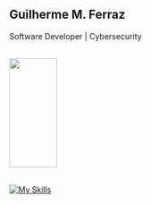 ## Guilherme M. Ferraz
Software Developer | Cybersecurity

<!--
**Gui-Ferraz/Gui-Ferraz** is a ✨ _special_ ✨ repository because its `README.md` (this file) appears on your GitHub profile.

Here are some ideas to get you started:

- 🔭 I’m currently working on ...
- 🌱 I’m currently learning ...
- 👯 I’m looking to collaborate on ...
- 🤔 I’m looking for help with ...
- 💬 Ask me about ...
- 📫 How to reach me: ...
- ⚡ Fun fact: ...
-->
<br>
<div align="left">
  <img width="41%" height="195px" src="https://github-readme-stats.vercel.app/api/top-langs/?username=Gui-Ferraz&layout=compact&theme=material-palenight&hide_border=false&height=150&alt="languages graph" />
 </div>
</br>

[![My Skills](https://skillicons.dev/icons?i=c,cpp,py,git,windows,linux,kali,bash,powershell&theme=dark)](https://skillicons.dev)
